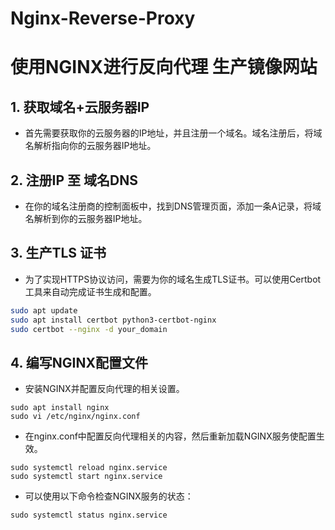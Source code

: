 # Nginx-Reverse-Proxy

# 使用NGINX进行反向代理 生产镜像网站

## 1. 获取域名+云服务器IP
- 首先需要获取你的云服务器的IP地址，并且注册一个域名。域名注册后，将域名解析指向你的云服务器IP地址。

## 2. 注册IP 至 域名DNS 
- 在你的域名注册商的控制面板中，找到DNS管理页面，添加一条A记录，将域名解析到你的云服务器IP地址。

## 3. 生产TLS 证书
- 为了实现HTTPS协议访问，需要为你的域名生成TLS证书。可以使用Certbot工具来自动完成证书生成和配置。

```bash
sudo apt update
sudo apt install certbot python3-certbot-nginx
sudo certbot --nginx -d your_domain
```

## 4. 编写NGINX配置文件
- 安装NGINX并配置反向代理的相关设置。
  
```
sudo apt install nginx
sudo vi /etc/nginx/nginx.conf
```

- 在nginx.conf中配置反向代理相关的内容，然后重新加载NGINX服务使配置生效。

```
sudo systemctl reload nginx.service
sudo systemctl start nginx.service
```

- 可以使用以下命令检查NGINX服务的状态：
  
```
sudo systemctl status nginx.service
```



